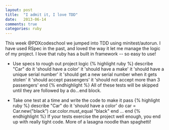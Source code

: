 ```yaml
---
layout: post
title:  "I admit it, I love TDD"
date:   2013-06-14
comments: true
categories: ruby
---
```

This week @PDXcodeschool we jumped into TDD using minitest/autorun. I have
used RSpec in the past, and loved the way it let me manage the logic of my project.
I love that ruby has a built in framework -- so easy to use!

* Use specs to rough out project logic
{% highlight ruby %}
describe "Car" do
  it 'should have a color'
  it 'should have a make'
  it 'should have a unique serial number'
  it 'should get a new serial number when it gets stolen'
  it 'should accept passengers'
  it 'should not accept more than 3 passengers'
end
{% endhighlight %}
All of these tests will be skipped until they are followed by a do...end block.

* Take one test at a time and write the code to make it pass
{% highlight ruby %}
describe "Car" do
  it 'should have a color' do
    car = Car.new("black")
    car.color.must_equal "black"
  end
  ...
end
{% endhighlight %}
If your tests exercise the project well enough, you end up with really tight code.
More of a lasagna noodle than spaghetti!